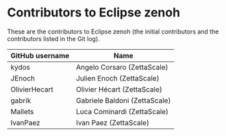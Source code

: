 # Contributors to Eclipse zenoh

These are the contributors to Eclipse zenoh (the initial contributors and the contributors listed in the Git log).


| GitHub username | Name                             |
| --------------- | ---------------------------------|
| kydos           | Angelo Corsaro (ZettaScale)      |
| JEnoch          | Julien Enoch (ZettaScale)        |
| OlivierHecart   | Olivier Hécart (ZettaScale)      |
| gabrik          | Gabriele Baldoni (ZettaScale)    |
| Mallets         | Luca Cominardi (ZettaScale)      |                 
| IvanPaez        | Ivan Paez (ZettaScale)           |            
